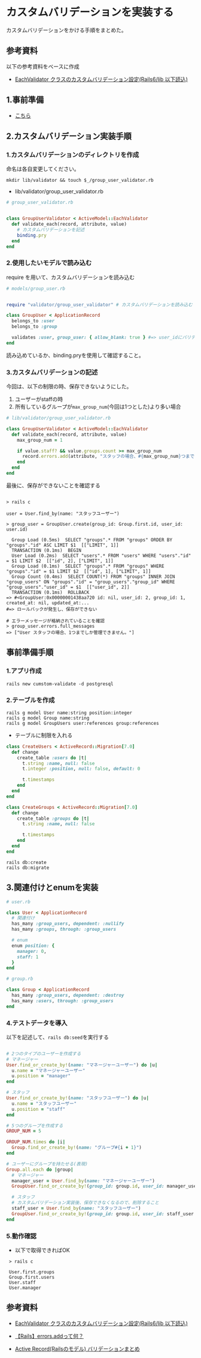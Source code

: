 # カスタムバリデーションを実装する

カスタムバリデーションをかける手順をまとめた。

## 参考資料

以下の参考資料をベースに作成

- [EachValidator クラスのカスタムバリデーション設定(Rails6/lib 以下読込)](https://blog.cloud-acct.com/posts/u-rails-custom-eachvalidator/)

## 1.事前準備
- [こちら](https://github.com/fumi238000/rails-custom-validation/edit/main/README.md#%E4%BA%8B%E5%89%8D%E6%BA%96%E5%82%99%E6%89%8B%E9%A0%86)


## 2.カスタムバリデーション実装手順

### 1.カスタムバリデーションのディレクトリを作成
命名は各自変更してください。

```shell
mkdir lib/validator && touch $_/group_user_validator.rb
```

- lib/validator/group_user_validator.rb

```rb
# group_user_validator.rb


class GroupUserValidator < ActiveModel::EachValidator
  def validate_each(record, attribute, value)
    # カスタムバリデーションを記述
    binding.pry
  end
end

```

### 2.使用したいモデルで読み込む
require を用いて、カスタムバリデーションを読み込む

```rb
# models/group_user.rb


require "validator/group_user_validator" # カスタムバリデーションを読み込む

class GroupUser < ApplicationRecord
  belongs_to :user
  belongs_to :group

  validates :user, group_user: { allow_blank: true } #=> user_idにバリデーションをかける
end

```

読み込めているか、binding.pryを使用して確認すること。

### 3.カスタムバリデーションの記述
今回は、以下の制限の時、保存できないようにした。
1) ユーザーがstaffの時
2) 所有しているグループが`max_group_num`(今回は1つとした)より多い場合


```rb
# lib/validator/group_user_validator.rb

class GroupUserValidator < ActiveModel::EachValidator
  def validate_each(record, attribute, value)
    max_group_num = 1

    if value.staff? && value.groups.count >= max_group_num
      record.errors.add(attribute, "スタッフの場合、#{max_group_num}つまでしか管理できません。")
    end
  end
end


```

最後に、保存ができないことを確認する

```shell

> rails c

user = User.find_by(name: "スタッフユーザー")

> group_user = GroupUser.create(group_id: Group.first.id, user_id: user.id)
  
  Group Load (0.5ms)  SELECT "groups".* FROM "groups" ORDER BY "groups"."id" ASC LIMIT $1  [["LIMIT", 1]]
  TRANSACTION (0.1ms)  BEGIN
  User Load (0.2ms)  SELECT "users".* FROM "users" WHERE "users"."id" = $1 LIMIT $2  [["id", 2], ["LIMIT", 1]]
  Group Load (0.1ms)  SELECT "groups".* FROM "groups" WHERE "groups"."id" = $1 LIMIT $2  [["id", 1], ["LIMIT", 1]]
  Group Count (0.4ms)  SELECT COUNT(*) FROM "groups" INNER JOIN "group_users" ON "groups"."id" = "group_users"."group_id" WHERE "group_users"."user_id" = $1  [["user_id", 2]]
  TRANSACTION (0.1ms)  ROLLBACK
=> #<GroupUser:0x00000001438aa720 id: nil, user_id: 2, group_id: 1, created_at: nil, updated_at:...
#=> ロールバックが発生し、保存ができない

# エラーメッセージが格納されていることを確認
> group_user.errors.full_messages
=> ["User スタッフの場合、1つまでしか管理できません。"]
```



## 事前準備手順
### 1.アプリ作成

```shell
rails new cumstom-validate -d postgresql
```

### 2.テーブルを作成

```
rails g model User name:string position:integer
rails g model Group name:string
rails g model GroupUsers user:references group:references
```

- テーブルに制限を入れる
```rb
class CreateUsers < ActiveRecord::Migration[7.0]
  def change
    create_table :users do |t|
      t.string :name, null: false
      t.integer :position, null: false, default: 0

      t.timestamps
    end
  end
end
```


```rb
class CreateGroups < ActiveRecord::Migration[7.0]
  def change
    create_table :groups do |t|
      t.string :name, null: false

      t.timestamps
    end
  end
end

```

```shell
rails db:create
rails db:migrate
```


## 3.関連付けとenumを実装
```rb
# user.rb

class User < ApplicationRecord
  # 関連付け
  has_many :group_users, dependent: :nullify
  has_many :groups, through: :group_users

  # enum
  enum position: {
    manager: 0,
    staff: 1
  }
end
```

```rb
# group.rb

class Group < ApplicationRecord
  has_many :group_users, dependent: :destroy
  has_many :users, through: :group_users
end

```

### 4.テストデータを導入
以下を記述して、`rails db:seed`を実行する

```rb

# 2つのタイプのユーザーを作成する
# マネージャー
User.find_or_create_by!(name: "マネージャーユーザー") do |u|
  u.name = "マネージャーユーザー"
  u.position = "manager"
end

# スタッフ
User.find_or_create_by!(name: "スタッフユーザー") do |u|
  u.name = "スタッフユーザー"
  u.position = "staff"
end

# 5つのグループを作成する
GROUP_NUM = 5

GROUP_NUM.times do |i|
  Group.find_or_create_by!(name: "グループ#{i + 1}")
end

# ユーザーにグループを持たせる(表現)
Group.all.each do |group|
  # マネージャー
  manager_user = User.find_by(name: "マネージャーユーザー")
  GroupUser.find_or_create_by!(group_id: group.id, user_id: manager_user.id)

  # スタッフ
  # カスタムバリデーション実装後、保存できなくなるので、削除すること
  staff_user = User.find_by(name: "スタッフユーザー")
  GroupUser.find_or_create_by!(group_id: group.id, user_id: staff_user.id)
end

```


### 5.動作確認
- 以下で取得できればOK
```shell
 > rails c

 User.first.groups
 Group.first.users
 User.staff
 User.manager
```


## 参考資料

- [EachValidator クラスのカスタムバリデーション設定(Rails6/lib 以下読込)](https://blog.cloud-acct.com/posts/u-rails-custom-eachvalidator/)

- [【Rails】errors.addって何？](https://qiita.com/yujiG/items/3e34e2e0e7b4120b0584)
- [Active Record(Railsのモデル) バリデーションまとめ](https://morizyun.github.io/ruby/active-record-validation.html#%E3%82%AA%E3%83%AA%E3%82%B8%E3%83%8A%E3%83%AB%E3%81%AE%E3%83%90%E3%83%AA%E3%83%87%E3%83%BC%E3%82%B7%E3%83%A7%E3%83%B3%E3%82%AF%E3%83%A9%E3%82%B9%EF%BC%9Avalidates-with)
